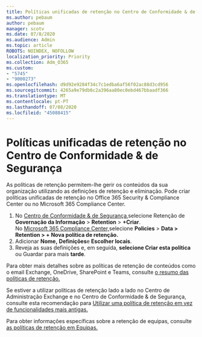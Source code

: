 ```yaml
---
title: Políticas unificadas de retenção no Centro de Conformidade & de Segurança
ms.author: pebaum
author: pebaum
manager: scotv
ms.date: 07/8/2020
ms.audience: Admin
ms.topic: article
ROBOTS: NOINDEX, NOFOLLOW
localization_priority: Priority
ms.collection: Adm_O365
ms.custom:
- "5745"
- "9000273"
ms.openlocfilehash: d9d92e9284f34c7c1edba6af56f02ac88d3cd956
ms.sourcegitcommit: 4265a9e79db6c2a396aa80ec0ebd467bbaadf366
ms.translationtype: MT
ms.contentlocale: pt-PT
ms.lasthandoff: 07/08/2020
ms.locfileid: "45088415"
---
```

# <a name="unified-retention-policies-in-the-security--compliance-center"></a>Políticas unificadas de retenção no Centro de Conformidade & de Segurança

As políticas de retenção permitem-lhe gerir os conteúdos da sua organização utilizando as definições de retenção e eliminação. Pode criar políticas unificadas de retenção no Office 365 Security & Compliance Center ou no Microsoft 365 Compliance Center. 

1. No [Centro de Conformidade & de Segurança,](https://go.microsoft.com/fwlink/p/?linkid=2077143)selecione Retenção de **Governação da Informação**  >  **Retention**  >  **+Criar**. <br/>
    No [Microsoft 365 Compliance Center,](https://go.microsoft.com/fwlink/p/?linkid=2077149)selecione **Policies**  >  **Data > Retention > + Nova política de retenção.**
2. Adicionar **Nome,** **Definições**e **Escolher locais**.
3. Reveja as suas definições e, em seguida, **selecione Criar esta política** ou Guardar para mais **tarde**.  
      
Para obter mais detalhes sobre as políticas de retenção de conteúdos como o email Exchange, OneDrive, SharePoint e Teams, consulte [o resumo das políticas de retenção.](https://go.microsoft.com/fwlink/?linkid=2127785)  
    
Se estiver a utilizar políticas de retenção lado a lado no Centro de Administração Exchange e no Centro de Conformidade & de Segurança, consulte esta recomendação para [Utilizar uma política de retenção em vez de funcionalidades mais antigas.](https://docs.microsoft.com/microsoft-365/compliance/retention-policies?view=o365-worldwide#use-a-retention-policy-instead-of-older-features)  
    
Para obter informações específicas sobre a retenção de equipas, consulte [as políticas de retenção em Equipas.](https://docs.microsoft.com/microsoftteams/retention-policies)